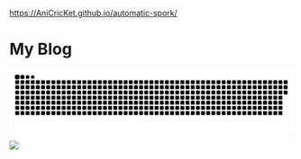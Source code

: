 https://AniCricKet.github.io/automatic-spork/

# My Blog

<a href=#><img src="contributions.svg"></a>

![](https://komarev.com/ghpvc/?username=AniCricKet&color=ff69b4&label=Adoring+Fans&style=plastic)
